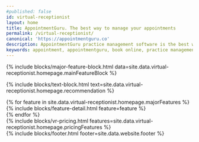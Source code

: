 ```yaml
---
#published: false
id: virtual-receptionist
layout: home
title: AppointmentGuru. The best way to manage your appointments
permalink: /virtual-receptionist/
canonical: 'https://appointmentguru.co'
description: AppointmentGuru practice management software is the best way to manage your appointments and your business
keywords: appointment, appointmentguru, book online, practice management, schedule, calendar, invoicing, administration, physio, biokinetics
---
```


{% include blocks/major-feature-block.html data=site.data.virtual-receptionist.homepage.mainFeatureBlock %}

{% include blocks/text-block.html text=site.data.virtual-receptionist.homepage.recommendation %}
<div id='product'></div>
{% for feature in site.data.virtual-receptionist.homepage.majorFeatures %}
<div class='{% cycle 'dark', 'light' %}' >
{% include blocks/feature-detail.html feature=feature %}
</div>
{% endfor %}

<div id='vr-pricing'></div>
<div class='block' style='padding:0px;' >
{% include blocks/vr-pricing.html features=site.data.virtual-receptionist.homepage.pricingFeatures %}
</div>
<!--
<div class='clearfix dark' style='margin-bottom: 80px;' ></div>
 -->
{% include blocks/footer.html footer=site.data.website.footer %}
